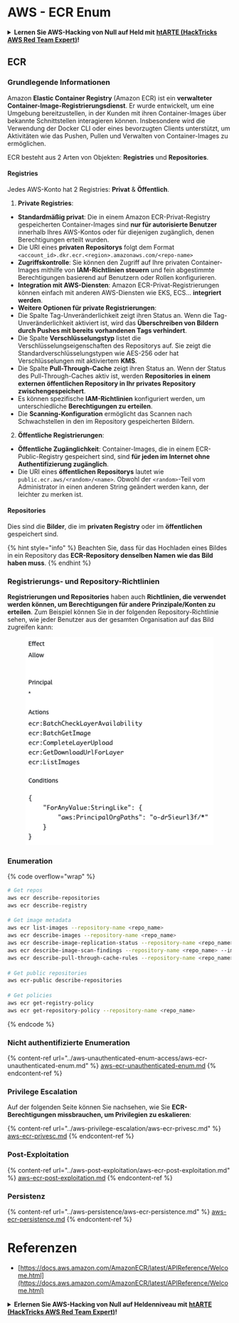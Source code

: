 # AWS - ECR Enum

<details>

<summary><strong>Lernen Sie AWS-Hacking von Null auf Held mit</strong> <a href="https://training.hacktricks.xyz/courses/arte"><strong>htARTE (HackTricks AWS Red Team Expert)</strong></a><strong>!</strong></summary>

Andere Möglichkeiten, HackTricks zu unterstützen:

* Wenn Sie Ihr **Unternehmen in HackTricks beworben sehen möchten** oder **HackTricks als PDF herunterladen möchten**, überprüfen Sie die [**ABONNEMENTPLÄNE**](https://github.com/sponsors/carlospolop)!
* Holen Sie sich das [**offizielle PEASS & HackTricks-Merchandise**](https://peass.creator-spring.com)
* Entdecken Sie [**The PEASS Family**](https://opensea.io/collection/the-peass-family), unsere Sammlung exklusiver [**NFTs**](https://opensea.io/collection/the-peass-family)
* **Treten Sie der** 💬 [**Discord-Gruppe**](https://discord.gg/hRep4RUj7f) oder der [**Telegram-Gruppe**](https://t.me/peass) bei oder **folgen** Sie uns auf **Twitter** 🐦 [**@hacktricks_live**](https://twitter.com/hacktricks_live)**.**
* **Teilen Sie Ihre Hacking-Tricks, indem Sie PRs an die** [**HackTricks**](https://github.com/carlospolop/hacktricks) und [**HackTricks Cloud**](https://github.com/carlospolop/hacktricks-cloud) GitHub-Repositories senden.

</details>

## ECR

### Grundlegende Informationen

Amazon **Elastic Container Registry** (Amazon ECR) ist ein **verwalteter Container-Image-Registrierungsdienst**. Er wurde entwickelt, um eine Umgebung bereitzustellen, in der Kunden mit ihren Container-Images über bekannte Schnittstellen interagieren können. Insbesondere wird die Verwendung der Docker CLI oder eines bevorzugten Clients unterstützt, um Aktivitäten wie das Pushen, Pullen und Verwalten von Container-Images zu ermöglichen.

ECR besteht aus 2 Arten von Objekten: **Registries** und **Repositories**.

#### Registries

Jedes AWS-Konto hat 2 Registries: **Privat** & **Öffentlich**.

1. **Private Registries**:

* **Standardmäßig privat**: Die in einem Amazon ECR-Privat-Registry gespeicherten Container-Images sind **nur für autorisierte Benutzer** innerhalb Ihres AWS-Kontos oder für diejenigen zugänglich, denen Berechtigungen erteilt wurden.
* Die URI eines **privaten Repositorys** folgt dem Format `<account_id>.dkr.ecr.<region>.amazonaws.com/<repo-name>`
* **Zugriffskontrolle**: Sie können den Zugriff auf Ihre privaten Container-Images mithilfe von **IAM-Richtlinien steuern** und fein abgestimmte Berechtigungen basierend auf Benutzern oder Rollen konfigurieren.
* **Integration mit AWS-Diensten**: Amazon ECR-Privat-Registrierungen können einfach mit anderen AWS-Diensten wie EKS, ECS... **integriert werden**.
* **Weitere Optionen für private Registrierungen**:
* Die Spalte Tag-Unveränderlichkeit zeigt ihren Status an. Wenn die Tag-Unveränderlichkeit aktiviert ist, wird das **Überschreiben von Bildern durch Pushes mit bereits vorhandenen Tags verhindert**.
* Die Spalte **Verschlüsselungstyp** listet die Verschlüsselungseigenschaften des Repositorys auf. Sie zeigt die Standardverschlüsselungstypen wie AES-256 oder hat Verschlüsselungen mit aktiviertem **KMS**.
* Die Spalte **Pull-Through-Cache** zeigt ihren Status an. Wenn der Status des Pull-Through-Caches aktiv ist, werden **Repositories in einem externen öffentlichen Repository in Ihr privates Repository zwischengespeichert**.
* Es können spezifische **IAM-Richtlinien** konfiguriert werden, um unterschiedliche **Berechtigungen zu erteilen**.
* Die **Scanning-Konfiguration** ermöglicht das Scannen nach Schwachstellen in den im Repository gespeicherten Bildern.

2. **Öffentliche Registrierungen**:

* **Öffentliche Zugänglichkeit**: Container-Images, die in einem ECR-Public-Registry gespeichert sind, sind **für jeden im Internet ohne Authentifizierung zugänglich**.
* Die URI eines **öffentlichen Repositorys** lautet wie `public.ecr.aws/<random>/<name>`. Obwohl der `<random>`-Teil vom Administrator in einen anderen String geändert werden kann, der leichter zu merken ist.

#### **Repositories**

Dies sind die **Bilder**, die im **privaten Registry** oder im **öffentlichen** gespeichert sind.

{% hint style="info" %}
Beachten Sie, dass für das Hochladen eines Bildes in ein Repository das **ECR-Repository denselben Namen wie das Bild haben muss**.
{% endhint %}

### Registrierungs- und Repository-Richtlinien

**Registrierungen und Repositories** haben auch **Richtlinien, die verwendet werden können, um Berechtigungen für andere Prinzipale/Konten zu erteilen**. Zum Beispiel können Sie in der folgenden Repository-Richtlinie sehen, wie jeder Benutzer aus der gesamten Organisation auf das Bild zugreifen kann:

<figure><img src="../../../.gitbook/assets/image (87).png" alt=""><figcaption></figcaption></figure>

### Enumeration

{% code overflow="wrap" %}
```bash
# Get repos
aws ecr describe-repositories
aws ecr describe-registry

# Get image metadata
aws ecr list-images --repository-name <repo_name>
aws ecr describe-images --repository-name <repo_name>
aws ecr describe-image-replication-status --repository-name <repo_name> --image-id <image_id>
aws ecr describe-image-scan-findings --repository-name <repo_name> --image-id <image_id>
aws ecr describe-pull-through-cache-rules --repository-name <repo_name> --image-id <image_id>

# Get public repositories
aws ecr-public describe-repositories

# Get policies
aws ecr get-registry-policy
aws ecr get-repository-policy --repository-name <repo_name>
```
{% endcode %}

### Nicht authentifizierte Enumeration

{% content-ref url="../aws-unauthenticated-enum-access/aws-ecr-unauthenticated-enum.md" %}
[aws-ecr-unauthenticated-enum.md](../aws-unauthenticated-enum-access/aws-ecr-unauthenticated-enum.md)
{% endcontent-ref %}

### Privilege Escalation

Auf der folgenden Seite können Sie nachsehen, wie Sie **ECR-Berechtigungen missbrauchen, um Privilegien zu eskalieren**:

{% content-ref url="../aws-privilege-escalation/aws-ecr-privesc.md" %}
[aws-ecr-privesc.md](../aws-privilege-escalation/aws-ecr-privesc.md)
{% endcontent-ref %}

### Post-Exploitation

{% content-ref url="../aws-post-exploitation/aws-ecr-post-exploitation.md" %}
[aws-ecr-post-exploitation.md](../aws-post-exploitation/aws-ecr-post-exploitation.md)
{% endcontent-ref %}

### Persistenz

{% content-ref url="../aws-persistence/aws-ecr-persistence.md" %}
[aws-ecr-persistence.md](../aws-persistence/aws-ecr-persistence.md)
{% endcontent-ref %}

# Referenzen
* [https://docs.aws.amazon.com/AmazonECR/latest/APIReference/Welcome.html](https://docs.aws.amazon.com/AmazonECR/latest/APIReference/Welcome.html)

<details>

<summary><strong>Erlernen Sie AWS-Hacking von Null auf Heldenniveau mit</strong> <a href="https://training.hacktricks.xyz/courses/arte"><strong>htARTE (HackTricks AWS Red Team Expert)</strong></a><strong>!</strong></summary>

Andere Möglichkeiten, HackTricks zu unterstützen:

* Wenn Sie Ihr **Unternehmen in HackTricks beworben sehen möchten** oder **HackTricks im PDF-Format herunterladen möchten**, überprüfen Sie die [**ABONNEMENTPLÄNE**](https://github.com/sponsors/carlospolop)!
* Holen Sie sich das [**offizielle PEASS & HackTricks-Merch**](https://peass.creator-spring.com)
* Entdecken Sie [**The PEASS Family**](https://opensea.io/collection/the-peass-family), unsere Sammlung exklusiver [**NFTs**](https://opensea.io/collection/the-peass-family)
* **Treten Sie der** 💬 [**Discord-Gruppe**](https://discord.gg/hRep4RUj7f) oder der [**Telegram-Gruppe**](https://t.me/peass) bei oder **folgen** Sie uns auf **Twitter** 🐦 [**@hacktricks_live**](https://twitter.com/hacktricks_live)**.**
* **Teilen Sie Ihre Hacking-Tricks, indem Sie PRs an die** [**HackTricks**](https://github.com/carlospolop/hacktricks) und [**HackTricks Cloud**](https://github.com/carlospolop/hacktricks-cloud) GitHub-Repositories einreichen.

</details>
